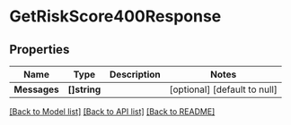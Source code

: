 # GetRiskScore400Response

## Properties
Name | Type | Description | Notes
------------ | ------------- | ------------- | -------------
**Messages** | **[]string** |  | [optional] [default to null]

[[Back to Model list]](../README.md#documentation-for-models) [[Back to API list]](../README.md#documentation-for-api-endpoints) [[Back to README]](../README.md)


